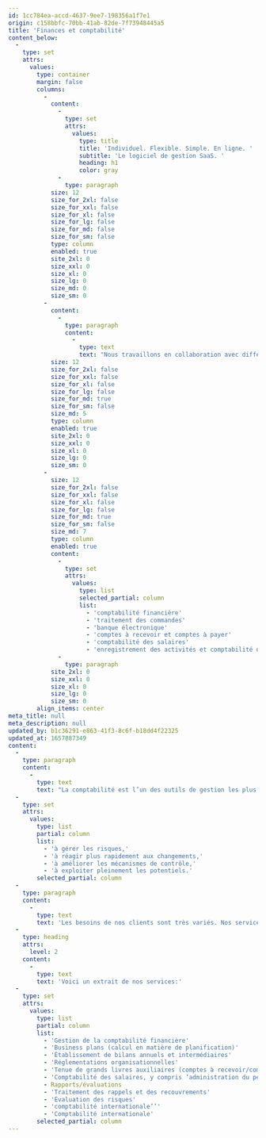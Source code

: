 ```yaml
---
id: 1cc784ea-accd-4637-9ee7-198356a1f7e1
origin: c158bbfc-70bb-41ab-82de-7f73948445a5
title: 'Finances et comptabilité'
content_below:
  -
    type: set
    attrs:
      values:
        type: container
        margin: false
        columns:
          -
            content:
              -
                type: set
                attrs:
                  values:
                    type: title
                    title: 'Individuel. Flexible. Simple. En ligne. '
                    subtitle: 'Le logiciel de gestion SaaS. '
                    heading: h1
                    color: gray
              -
                type: paragraph
            size: 12
            size_for_2xl: false
            size_for_xxl: false
            size_for_xl: false
            size_for_lg: false
            size_for_md: false
            size_for_sm: false
            type: column
            enabled: true
            site_2xl: 0
            size_xxl: 0
            size_xl: 0
            size_lg: 0
            size_md: 0
            size_sm: 0
          -
            content:
              -
                type: paragraph
                content:
                  -
                    type: text
                    text: "Nous travaillons en collaboration avec différents fournisseurs de logiciels de location sur Internet. En fonction de vos besoins, nous vous proposons des solutions flexibles et faciles à utiliser qui vous permettent d’accéder à tout moment à vos données comptables de manière pratique et indépendante via Internet. Nous vous garantissons que vous n’achetez que ce dont vous avez réellement besoin. À partir d’une variété de modules individuels prêts à l’emploi, vous pouvez facilement composer votre système de comptabilité en ligne de manière personnalisée et flexible. Nous vous apportons notre soutien dans les domaines suivants\_:"
            size: 12
            size_for_2xl: false
            size_for_xxl: false
            size_for_xl: false
            size_for_lg: false
            size_for_md: true
            size_for_sm: false
            size_md: 5
            type: column
            enabled: true
            site_2xl: 0
            size_xxl: 0
            size_xl: 0
            size_lg: 0
            size_sm: 0
          -
            size: 12
            size_for_2xl: false
            size_for_xxl: false
            size_for_xl: false
            size_for_lg: false
            size_for_md: true
            size_for_sm: false
            size_md: 7
            type: column
            enabled: true
            content:
              -
                type: set
                attrs:
                  values:
                    type: list
                    selected_partial: column
                    list:
                      - 'comptabilité financière'
                      - 'traitement des commandes'
                      - 'banque électronique'
                      - 'comptes à recevoir et comptes à payer'
                      - 'comptabilité des salaires'
                      - 'enregistrement des activités et comptabilité des projets'
              -
                type: paragraph
            site_2xl: 0
            size_xxl: 0
            size_xl: 0
            size_lg: 0
            size_sm: 0
        align_items: center
meta_title: null
meta_description: null
updated_by: b1c36291-e863-41f3-8c6f-b18dd4f22325
updated_at: 1657887349
content:
  -
    type: paragraph
    content:
      -
        type: text
        text: "La comptabilité est l’un des outils de gestion les plus importants de l’entreprise. Nous préparons pour vous des évaluations individuelles mensuelles, trimestrielles ou semestrielles, afin que vous soyez toujours au courant de la marche des affaires et de la situation financière de votre entreprise. Une planification comptable durable des activités de l’entreprise vous aide\_:"
  -
    type: set
    attrs:
      values:
        type: list
        partial: column
        list:
          - 'à gérer les risques,'
          - 'à réagir plus rapidement aux changements,'
          - 'à améliorer les mécanismes de contrôle,'
          - 'à exploiter pleinement les potentiels.'
        selected_partial: column
  -
    type: paragraph
    content:
      -
        type: text
        text: 'Les besoins de nos clients sont très variés. Nos services vont donc de la mise à disposition d’informations et d’examens à la comptabilité complète, y compris tous les travaux annexes, tels que la préparation des relevés de taxe sur la valeur ajoutée ou des déclarations fiscales.'
  -
    type: heading
    attrs:
      level: 2
    content:
      -
        type: text
        text: 'Voici un extrait de nos services:'
  -
    type: set
    attrs:
      values:
        type: list
        partial: column
        list:
          - 'Gestion de la comptabilité financière'
          - 'Business plans (calcul en matière de planification)'
          - 'Établissement de bilans annuels et intermédiaires'
          - 'Réglementations organisationnelles'
          - 'Tenue de grands livres auxiliaires (comptes à recevoir/comptes à payer)'
          - 'Comptabilité des salaires, y compris ’administration du personnel et assurances sociales'
          - Rapports/évaluations
          - 'Traitement des rappels et des recouvrements'
          - 'Évaluation des risques'
          - 'comptabilité internationale’’'
          - 'Comptabilité internationale'
        selected_partial: column
---
```

